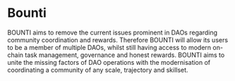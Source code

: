 # Bounti
BOUNTI aims to remove the current issues prominent in DAOs regarding community coordination and rewards. Therefore BOUNTI will allow its users to be a member of multiple DAOs, whilst still having access to modern on-chain task management, governance and honest rewards. BOUNTI aims to unite the missing factors of DAO operations with the modernisation of coordinating a community of any scale, trajectory and skillset.
